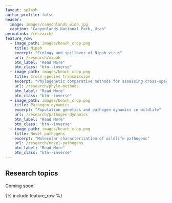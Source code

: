 ```yaml
---
layout: splash
author_profile: false
header:
  image: images/canyonlands_wide.jpg
  caption: "Canyonlands National Park, Utah"
permalink: /research/
feature_row:
  - image_path: images/beach_crop.png
    title: Nipah
    excerpt: "Ecology and spillover of Nipah virus"
    url: /research/nipah
    btn_label: "Read More"
    btn_class: "btn--inverse"
  - image_path: images/beach_crop.png
    title: Cross-species transmission
    excerpt: "Phylogenetic comparative methods for assessing cross-species transmission"
    url: /research/phylo-methods
    btn_label: "Read More"
    btn_class: "btn--inverse"
  - image_path: images/beach_crop.png
    title: Pathogen dynamics
    excerpt: "Population genetics and pathogen dynamics in wildlife"
    url: /research/pathogen-dynamics
    btn_label: "Read More"
    btn_class: "btn--inverse"
  - image_path: images/beach_crop.png
    title: Novel pathogens
    excerpt: "Molecular characterization of wildlife pathogens"
    url: /research/novel-pathogens
    btn_label: "Read More"
    btn_class: "btn--inverse"
---
```


## Research topics

Coming soon!

{% include feature_row %}
<!--
## Research Topics

{% include feature_row %}
 -->